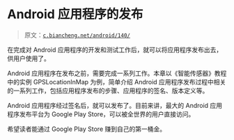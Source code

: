 # Android 应用程序的发布

> 原文：[`c.biancheng.net/android/140/`](http://c.biancheng.net/android/140/)

在完成对 Android 应用程序的开发和测试工作后，就可以将应用程序发布出去，供用户使用了。

Android 应用程序在发布之前，需要完成一系列工作。本章以《智能传感器》教程中的实例 GPSLocationInMap 为例，简单介绍 Android 应用程序发布过程中相关的一系列工作，包括应用程序发布的步骤、应用程序的签名、版本定义等。

Android 应用程序经过签名后，就可以发布了。目前来讲，最大的 Android 应用程序发布平台为 Google Play Store，可以被全世界的用户直接访问。

希望读者能通过 Google Play Store 赚到自己的第一桶金。